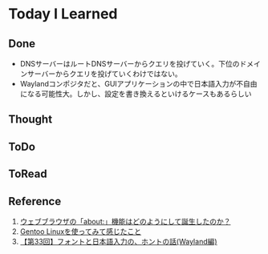 # Today I Learned

## Done
- DNSサーバーはルートDNSサーバーからクエリを投げていく。下位のドメインサーバーからクエリを投げていくわけではない。
- Waylandコンポジタだと、GUIアプリケーションの中で日本語入力が不自由になる可能性大。しかし、設定を書き換えるといけるケースもあるらしい

## Thought

## ToDo

## ToRead

## Reference
1. [ウェブブラウザの「about:」機能はどのようにして誕生したのか？](https://gigazine.net/news/20180821-browser-about-url/)
2. [Gentoo Linuxを使ってみて感じたこと](https://web.archive.org/web/20240910053044/https://blog.izurina.dev/post/gentoo/)
3. [【第33回】フォントと日本語入力の、ホントの話(Wayland編)](https://pc.watch.impress.co.jp/docs/column/ubuntu/1524498.html)